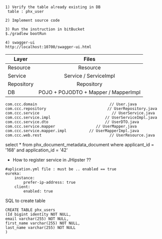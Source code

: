 
#

```
1) Verify the table already existing in DB
 table : phx_user
 
2) Implement source code

3) Run the instruction in bitBucket
$./gradlew bootRun

4) swagger-ui
http://localhost:10700/swagger-ui.html

```

| Layer       | Files         | 
| ------------- |:-------------:| 
| Resource      | Resource  | 
|Service     |  Service / ServiceImpl    | 
| Repository      | Repository      | 
| DB | POJO + POJODTO + Mapper / MapperImpl     | 

```
com.ccc.domain                                // User.java
com.ccc.repository                           // UserRepository.java
com.ccc.service                                // UserService.java
com.ccc.service.impl                        // UserServiceImpl.java
com.ccc.service.dto                         // UserDTO.java
com.ccc.service.mapper                  // UserMapper.java
com.ccc.service.mapper.impl          // UserMapperImpl.java
com.ccc.web.rest                              // UserResource.java
```


select * from phx_document_metadata_document
where applicant_id = '168' and application_id = '42'

* How to register service in JHipster ??
```
#aplication.yml file : must be .. enabled == true
eureka:
    instance:
        prefer-ip-address: true
    client:
        enabled: true
```

SQL to create table
```
CREATE TABLE phx_users
(Id bigint identity NOT NULL,
email varchar(255) NOT NULL,
first_name varchar(255) NOT NULL,
last_name varchar(255) NOT NULL
)
```
